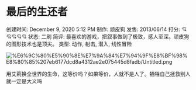 # 最后的生还者

创建时间: December 9, 2020 5:12 PM
制作: 顽皮狗
发售: 2013/06/14
打分: 💘💘💘💘💘
状态: 二刷
简评: 最喜欢的游戏，把叙事做到了极致，感人至深。顽皮狗的图形技术也是顶尖。
类型: 动作, 射击, 潜入, 线性冒险

![%E6%9C%80%E5%90%8E%E7%9A%84%E7%94%9F%E8%BF%98%E8%80%85%207eb6177dcd8a4312ae2e075445d8fadb/Untitled.png](%E6%9C%80%E5%90%8E%E7%9A%84%E7%94%9F%E8%BF%98%E8%80%85%207eb6177dcd8a4312ae2e075445d8fadb/Untitled.png)

用艾莉换全世界的生命，这等价吗？如果等价，人就不是人了。牺牲自己拯救别人就一定是大义吗